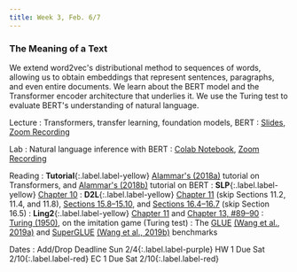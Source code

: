 ```yaml
---
title: Week 3, Feb. 6/7
---
```


### The Meaning of a Text

We extend word2vec's distributional method to sequences of words, allowing us to obtain embeddings that represent sentences, paragraphs, and even entire documents. We learn about the BERT model and the Transformer encoder architecture that underlies it. We use the Turing test to evaluate BERT's understanding of natural language.

Lecture
: Transformers, transfer learning, foundation models, BERT
: [Slides](https://drive.google.com/file/d/1yNUjiCVeV7LSbEPcznOhD3_xcVJr01-I/view?usp=drive_link), [Zoom Recording](https://nyu.zoom.us/rec/share/DPl0NDJDcetS1oE9u1w1Cl7n0uQpWIIs2-9gylDlUw4OZ3NpUTmowZ2_xyhimaLs.1Z7lB38C0uHQP4FB)

Lab
: Natural language inference with BERT
: [Colab Notebook](https://drive.google.com/file/d/19c5gm7NMUrAfy0sQg7Vt9eccQer1lXDn/view?usp=sharing), [Zoom Recording](https://nyu.zoom.us/rec/share/r0mK3vwyrrY3WZZkr1OGDKmq4cxTrF3q5510_B6zL4aRuQSl0YpxxrnJ60ee0_ep.qJeUUB3D0yA-QJVW)

Reading
: **Tutorial**{:.label.label-yellow} [Alammar's (2018a)](https://jalammar.github.io/illustrated-transformer/) tutorial on Transformers, and [Alammar's (2018b)](https://jalammar.github.io/illustrated-bert/) tutorial on BERT
: **SLP**{:.label.label-yellow} [Chapter 10](https://web.stanford.edu/~jurafsky/slp3/10.pdf)
: **D2L**{:.label.label-yellow} [Chapter 11](https://d2l.ai/chapter_attention-mechanisms-and-transformers) (skip Sections 11.2, 11.4, and 11.8), [Sections 15.8–15.10](https://d2l.ai/chapter_natural-language-processing-pretraining/bert.html), and [Sections 16.4–16.7](https://d2l.ai/chapter_natural-language-processing-applications/natural-language-inference-and-dataset.html) (skip Section 16.5)
: **Ling2**{:.label.label-yellow} [Chapter 11](https://link.springer.com/chapter/10.1007/978-3-031-02172-5_11) and [Chapter 13, #89–90](https://link.springer.com/chapter/10.1007/978-3-031-02172-5_13)
: [Turing (1950)](https://doi.org/10.1093/mind/LIX.236.433), on the imitation game (Turing test)
: The [GLUE](https://gluebenchmark.com/) [(Wang et al., 2019a)](https://openreview.net/pdf?id=rJ4km2R5t7) and [SuperGLUE](https://super.gluebenchmark.com/) [(Wang et al., 2019b)](https://w4ngatang.github.io/static/papers/superglue.pdf) benchmarks

Dates
: <span>Add/Drop Deadline Sun 2/4</span>{:.label.label-purple} <span>HW 1 Due Sat 2/10</span>{:.label.label-red} <span>EC 1 Due Sat 2/10</span>{:.label.label-red} 